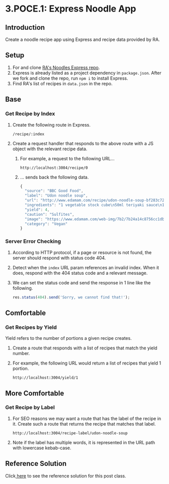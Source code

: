 # 3.POCE.1: Express Noodle App

## Introduction

Create a noodle recipe app using Express and recipe data provided by RA.

## Setup

1. For and clone [RA's Noodles Express repo](https://github.com/rocketacademy/noodles-express-bootcamp). 
2. Express is already listed as a project dependency in `package.json`. After we fork and clone the repo, run `npm i` to install Express.
3. Find RA's list of recipes in `data.json` in the repo.

## Base

### Get Recipe by Index

1. Create the following route in Express.

   ```text
   /recipe/:index
   ```

2. Create a request handler that responds to the above route with a JS object with the relevant recipe data.
   1. For example, a request to the following URL...

      ```text
      http://localhost:3004/recipe/0
      ```

   2. ... sends back the following data.

      ```javascript
      {
        "source": "BBC Good Food",
        "label": "Udon noodle soup",
        "url": "http://www.edamam.com/recipe/udon-noodle-soup-bf283c727cd11fb8ce42b98f09dabbac/noodle",
        "ingredients": "1 vegetable stock cube\n50ml teriyaki sauce\n1 tbsp vegetable oil\n140g chestnut mushroom, sliced\n½ bunch spring onions, thinly sliced\n140g udon noodle\n200g bag spinach",
        "yield": 4,
        "caution": "Sulfites",
        "image": "https://www.edamam.com/web-img/7b2/7b24a14c8756cc1db75eb216fb593e6d.jpg",
        "category": "Vegan"
      }
      ```

### Server Error Checking

1. According to HTTP protocol, if a page or resource is not found, the server should respond with status code 404.
2. Detect when the `index` URL param references an invalid index. When it does, respond with the 404 status code and a relevant message.
3. We can set the status code and send the response in 1 line like the following.

   ```javascript
   res.status(404).send('Sorry, we cannot find that!');
   ```

## Comfortable

### Get Recipes by Yield

Yield refers to the number of portions a given recipe creates.

1. Create a route that responds with a list of recipes that match the yield number.
2. For example, the following URL would return a list of recipes that yield 1 portion.

   ```text
   http://localhost:3004/yield/1
   ```

## More Comfortable

### Get Recipe by Label

1. For SEO reasons we may want a route that has the label of the recipe in it. Create such a route that returns the recipe that matches that label.

   ```text
   http://localhost:3004/recipe-label/udon-noodle-soup
   ```

2. Note if the label has multiple words, it is represented in the URL path with lowercase kebab-case.

## Reference Solution

Click[ here](https://github.com/rocketacademy/noodles-express-bootcamp/blob/solution-base/index.js) to see the reference solution for this post class.

